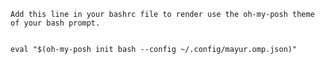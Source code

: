 ```
Add this line in your bashrc file to render use the oh-my-posh theme of your bash prompt.
```

<code>
eval "$(oh-my-posh init bash --config ~/.config/mayur.omp.json)"
<code>
